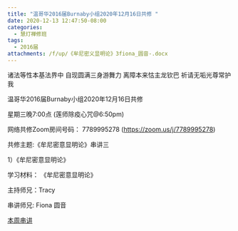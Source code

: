 ```yaml
---
title: "温哥华2016届Burnaby小组2020年12月16日共修 "
date: 2020-12-13 12:47:50-08:00
categories:
  - 慧灯禅修班
tags:
  - 2016届
attachments: /f/up/《牟尼密义显明论》3fiona_圆音-.docx
---
```

诸法等性本基法界中 自现圆满三身游舞力 离障本来怙主龙钦巴 祈请无垢光尊常护我

温哥华2016届Burnaby小组2020年12月16日共修 

星期三晚7:00点 (莲师除疫心咒@6:50pm)

网络共修Zoom房间号码： 7789995278 (<https://zoom.us/j/7789995278>)

共修主题:《牟尼密意显明论》串讲三 
 

1）《牟尼密意显明论》


学习材料：
《牟尼密意显明论》



主持师兄：Tracy

串讲师兄: Fiona 圆音

[本周串讲](/f/up/《牟尼密义显明论》3fiona_圆音-.docx)